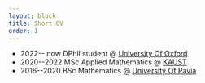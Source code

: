 ```yaml
---
layout: block
title: Short CV
order: 1
---
```


* 2022-- now DPhil student  @  [University Of Oxford](https://www.maths.ox.ac.uk/)
* 2020--2022 MSc Applied Mathematics @ [KAUST](https://www.kaust.edu.sa/en/) 
* 2016--2020 BSc Mathematics @ [University Of Pavia](https://matematica.unipv.it/en/homepage-english/) 

